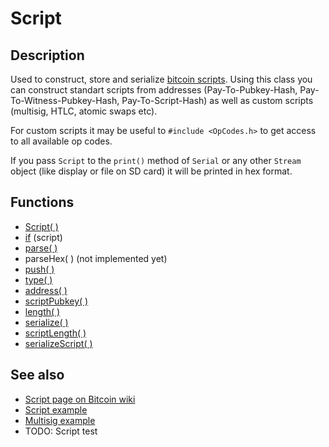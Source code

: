 # Script

## Description

Used to construct, store and serialize [bitcoin scripts](https://en.bitcoin.it/wiki/Script). Using this class you can construct standart scripts from addresses (Pay-To-Pubkey-Hash, Pay-To-Witness-Pubkey-Hash, Pay-To-Script-Hash) as well as custom scripts (multisig, HTLC, atomic swaps etc).

For custom scripts it may be useful to `#include <OpCodes.h>` to get access to all available op codes.

If you pass `Script` to the `print()` method of `Serial` or any other `Stream` object (like display or file on SD card) it will be printed in hex format.

## Functions

- [Script( )](Script.md)
- [if](if.md) (script)
- [parse( )](parse.md)
- parseHex( ) (not implemented yet)
- [push( )](push.md)
- [type( )](type.md)
- [address( )](address.md)
- [scriptPubkey( )](scriptPubkey.md)
- [length( )](length.md)
- [serialize( )](serialize.md)
- [scriptLength( )](scriptLength.md)
- [serializeScript( )](serializeScript.md)

## See also

- [Script page on Bitcoin wiki](https://en.bitcoin.it/wiki/Script)
- [Script example](../../examples/07.Script/07.Script.ino)
- [Multisig example](../../examples/08.Multisig/08.Multisig.ino)
- TODO: Script test
